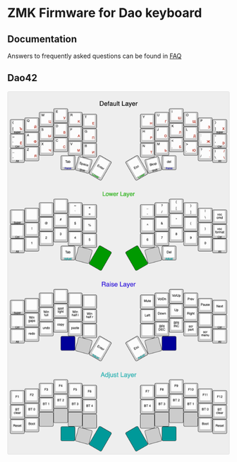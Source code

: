 # ZMK Firmware for Dao keyboard

## Documentation

Answers to frequently asked questions can be found in [FAQ](docs/FAQ.md)

## Dao42

![Layout](./dao42-choc-ble.png)
